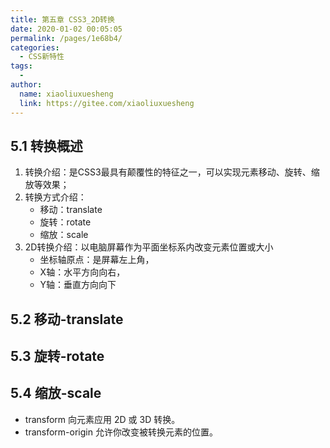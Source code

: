 ```yaml
---
title: 第五章 CSS3_2D转换
date: 2020-01-02 00:05:05
permalink: /pages/1e68b4/
categories:
  - CSS新特性
tags:
  - 
author: 
  name: xiaoliuxuesheng
  link: https://gitee.com/xiaoliuxuesheng
---
```


## 5.1 转换概述

1. 转换介绍：是CSS3最具有颠覆性的特征之一，可以实现元素移动、旋转、缩放等效果；
2. 转换方式介绍：
   - 移动：translate
   - 旋转：rotate
   - 缩放：scale
3. 2D转换介绍：以电脑屏幕作为平面坐标系内改变元素位置或大小
   - 坐标轴原点：是屏幕左上角，
   - X轴：水平方向向右，
   - Y轴：垂直方向向下

## 5.2 移动-translate


## 5.3 旋转-rotate

## 5.4 缩放-scale

- transform 向元素应用 2D 或 3D 转换。
- transform-origin 允许你改变被转换元素的位置。
